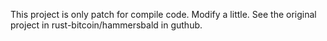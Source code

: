 This project is only patch for compile code. Modify a little. See the original project in rust-bitcoin/hammersbald in
guthub.